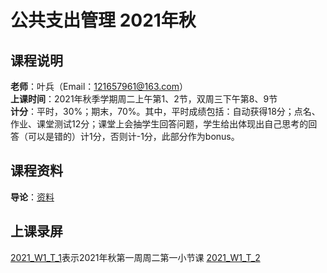 # 公共支出管理 2021年秋  
## 课程说明  
**老师**：叶兵（Email：121657961@163.com）<br>
**上课时间**：2021年秋季学期周二上午第1、2节，双周三下午第8、9节<br>
**计分**：平时，30%；期末，70%。其中，平时成绩包括：自动获得18分；点名、作业、课堂测试12分；课堂上会抽学生回答问题，学生给出体现出自己思考的回答（可以是错的）计1分，否则计-1分，此部分作为bonus。<br>
  
## 课程资料  
**导论**：[资料](https://pan.baidu.com/s/1tSCmQa2PonAYHdqojioPew) 
  
## 上课录屏  
[2021_W1_T_1](http://aiplay.iflyink.com/#/webShare?localId=951225b80ea9b6d0057df7693d0ae67c&uid=Tvf4YC6/GyyJTOgYyScpidQmXORhXeoBGS0gpWNZqGGQaOciJDVLZJoyT4XlrjIeSR25Dwy6%2BDpnwvTOX6D2%2BTSF8DdP8Wr3JEme23NEXepBH9aoWSXpHINZtAhqRNCRZ4YbEicIDDS8VREK%2BOnXEY8gPCKXmjBNynwx7au8crE=)表示2021年秋第一周周二第一小节课
  [2021_W1_T_2](http://aiplay.iflyink.com/#/webShare?localId=c058afb70b5edac44bf3f19d0bba0c98&uid=Tvf4YC6/GyyJTOgYyScpidQmXORhXeoBGS0gpWNZqGGQaOciJDVLZJoyT4XlrjIeSR25Dwy6%2BDpnwvTOX6D2%2BTSF8DdP8Wr3JEme23NEXepBH9aoWSXpHINZtAhqRNCRZ4YbEicIDDS8VREK%2BOnXEY8gPCKXmjBNynwx7au8crE=)

